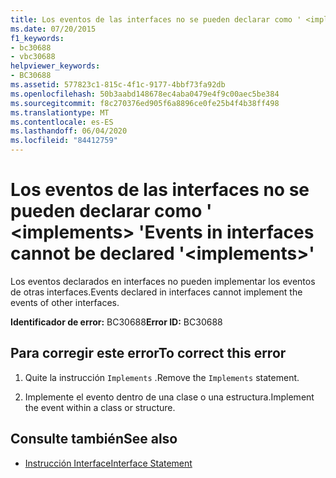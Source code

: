```yaml
---
title: Los eventos de las interfaces no se pueden declarar como ' <implements> '
ms.date: 07/20/2015
f1_keywords:
- bc30688
- vbc30688
helpviewer_keywords:
- BC30688
ms.assetid: 577823c1-815c-4f1c-9177-4bbf73fa92db
ms.openlocfilehash: 50b3aabd148678ec4aba0479e4f9c00aec5be384
ms.sourcegitcommit: f8c270376ed905f6a8896ce0fe25b4f4b38ff498
ms.translationtype: MT
ms.contentlocale: es-ES
ms.lasthandoff: 06/04/2020
ms.locfileid: "84412759"
---
```

# <a name="events-in-interfaces-cannot-be-declared-implements"></a><span data-ttu-id="b3d52-102">Los eventos de las interfaces no se pueden declarar como ' \<implements> '</span><span class="sxs-lookup"><span data-stu-id="b3d52-102">Events in interfaces cannot be declared '\<implements>'</span></span>
<span data-ttu-id="b3d52-103">Los eventos declarados en interfaces no pueden implementar los eventos de otras interfaces.</span><span class="sxs-lookup"><span data-stu-id="b3d52-103">Events declared in interfaces cannot implement the events of other interfaces.</span></span>  
  
 <span data-ttu-id="b3d52-104">**Identificador de error:** BC30688</span><span class="sxs-lookup"><span data-stu-id="b3d52-104">**Error ID:** BC30688</span></span>  
  
## <a name="to-correct-this-error"></a><span data-ttu-id="b3d52-105">Para corregir este error</span><span class="sxs-lookup"><span data-stu-id="b3d52-105">To correct this error</span></span>  
  
1. <span data-ttu-id="b3d52-106">Quite la instrucción `Implements` .</span><span class="sxs-lookup"><span data-stu-id="b3d52-106">Remove the `Implements` statement.</span></span>  
  
2. <span data-ttu-id="b3d52-107">Implemente el evento dentro de una clase o una estructura.</span><span class="sxs-lookup"><span data-stu-id="b3d52-107">Implement the event within a class or structure.</span></span>  
  
## <a name="see-also"></a><span data-ttu-id="b3d52-108">Consulte también</span><span class="sxs-lookup"><span data-stu-id="b3d52-108">See also</span></span>

- [<span data-ttu-id="b3d52-109">Instrucción Interface</span><span class="sxs-lookup"><span data-stu-id="b3d52-109">Interface Statement</span></span>](../language-reference/statements/interface-statement.md)
